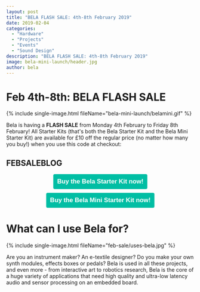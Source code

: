```yaml
---
layout: post
title: "BELA FLASH SALE: 4th-8th February 2019"
date: 2019-02-04
categories:
  - "Hardware"
  - "Projects"
  - "Events"
  - "Sound Design"
description: "BELA FLASH SALE: 4th-8th February 2019"
image: bela-mini-launch/header.jpg
author: bela
---
```


# Feb 4th-8th: BELA FLASH SALE

{% include single-image.html fileName="bela-mini-launch/belamini.gif" %}

Bela is having a **FLASH SALE** from Monday 4th February to Friday 8th February! All Starter Kits (that's both the Bela Starter Kit and the Bela Mini Starter Kit) are available for £10 off the regular price (no matter how many you buy!) when you use this code at checkout:
 
## **FEBSALEBLOG**

<div style="text-align: center; margin-bottom: 10px;"><a href="https://shop.bela.io/bela/starter-kit" name="Buy the Bela Starter Kit now!"><button name="button" style="font-size: larger; font-weight: bold; cursor: pointer; color: #ffffff; padding: 10px; background-color: #00bea4; border-radius: 4px; border: 4px #00bea4;">Buy the Bela Starter Kit now!</button></a></div>

<div style="text-align: center; margin-bottom: 10px;"><a href="https://shop.bela.io/bela-mini" name="Buy the Bela Mini Starter Kit now!"><button name="button" style="font-size: larger; font-weight: bold; cursor: pointer; color: #ffffff; padding: 10px; background-color: #00bea4; border-radius: 4px; border: 4px #00bea4;">Buy the Bela Mini Starter Kit now!</button></a></div>



# What can I use Bela for?

{% include single-image.html fileName="feb-sale/uses-bela.jpg" %}

Are you an instrument maker? An e-textile designer? Do you make your own synth modules, effects boxes or pedals? Bela is used in all these projects, and even more - from interactive art to robotics research, Bela is the core of a huge variety of applications that need high quality and ultra-low latency audio and sensor processing on an embedded board.  